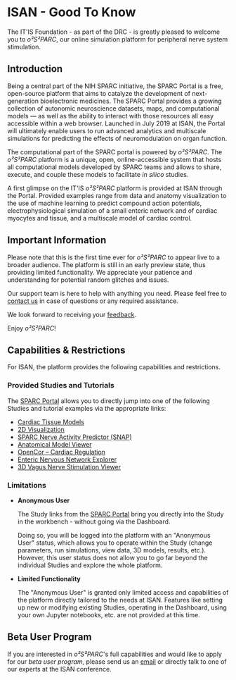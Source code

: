 # ISAN - Good To Know

The IT'IS Foundation - as part of the DRC - is greatly pleased to welcome you to *o²S²PARC*, our online simulation platform for peripheral nerve system stimulation.

## Introduction

Being a central part of the NIH SPARC initiative, the SPARC Portal is a free, open-source platform that aims to catalyze the development of next-generation bioelectronic medicines. The SPARC Portal provides a growing collection of autonomic neuroscience datasets, maps, and computational models ⁠— as well as the ability to interact with those resources all easy accessible within a web browser. Launched in July 2019 at ISAN, the Portal will ultimately enable users to run advanced analytics and multiscale simulations for predicting the effects of neuromodulation on organ function.

The computational part of the SPARC portal is powered by *o²S²PARC*. The *o²S²PARC* platform is a unique, open, online-accessible system that hosts all computational models developed by SPARC teams and allows to share, execute, and couple these models to facilitate *in silico* studies.

A first glimpse on the IT'IS *o²S²PARC* platform is provided at ISAN through the Portal. Provided examples range from data and anatomy visualization to the use of machine learning to predict compound action potentials, electrophysiological simulation of a small enteric network and of cardiac myocytes and tissue, and a multiscale model of cardiac control.

## Important Information

Please note that this is the first time ever for *o²S²PARC* to appear live to a broader audience.
The platform is still in an early preview state, thus providing limited functionality. We appreciate your patience and understanding for potential random glitches and issues.

Our support team is here to help with anything you need. Please feel free to [contact us](mailto:support@osparc.io) in case of questions or any required assistance.

We look forward to receiving your [feedback](mailto:support@osparc.io).

Enjoy *o²S²PARC*!

## Capabilities & Restrictions
For ISAN, the platform provides the following capabilities and restrictions.

### Provided Studies and Tutorials

The [SPARC Portal](http://dev-sparc-portal.sparc.science/) allows you to directly jump into one of the following Studies and tutorial examples via the appropriate links:

* [Cardiac Tissue Models](/docs/tutorials/uc_davies.md)
* [2D Visualization](/docs/tutorials/2d_plot.md)
* [SPARC Nerve Activity Predictor (SNAP)](/docs/tutorials/matt_ward.md)
* [Anatomical Model Viewer](/docs/tutorials/anatomical_viewer.md)
* [OpenCor – Cardiac Regulation](/docs/tutorials/opencor.md)
* [Enteric Nervous Network Explorer](/docs/tutorials/bornstein_view.md)
* [3D Vagus Nerve Stimulation Viewer](/docs/tutorials/3D_view.md)

### Limitations

* **Anonymous User** <br/>

  The Study links from the [SPARC Portal](http://dev-sparc-portal.sparc.science/) bring you directly into the Study in the workbench - without going via the Dashboard.

  Doing so, you will be logged into the platform with an "Anonymous User" status, which allows you to operate within the Study (change parameters, run simulations, view data, 3D models, results, etc.). However, this user status does not allow you to go far beyond the individual Studies and explore the whole platform.

* **Limited Functionality**

  The "Anonymous User" is granted only limited access and capabilities of the platform  directly tailored to the needs at ISAN. Features like setting up new or modifying existing Studies, operating in the Dashboard, using your own Jupyter notebooks, etc. are not provided at this time.

## Beta User Program

If you are interested in *o²S²PARC*'s full capabilities and would like to apply for our *beta user program*, please send us an [email](mailto:support@osparc.io) or directly talk to one of our experts at the ISAN conference.